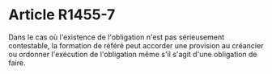 # Article R1455-7

  
Dans le cas où l'existence de l'obligation n'est pas sérieusement contestable, la formation de référé peut accorder une provision au créancier ou ordonner l'exécution de l'obligation même s'il s'agit d'une obligation de faire.